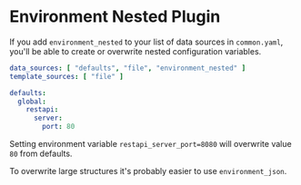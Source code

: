 # Environment Nested Plugin
If you add `environment_nested` to your list of data sources in `common.yaml`, you'll be able to create or overwrite nested configuration variables.

```yaml
data_sources: [ "defaults", "file", "environment_nested" ]
template_sources: [ "file" ]

defaults:
  global:
    restapi:
      server:
        port: 80
```

Setting environment variable `restapi_server_port=8080` will overwrite value `80` from defaults.

To overwrite large structures it's probably easier to use `environment_json`.

